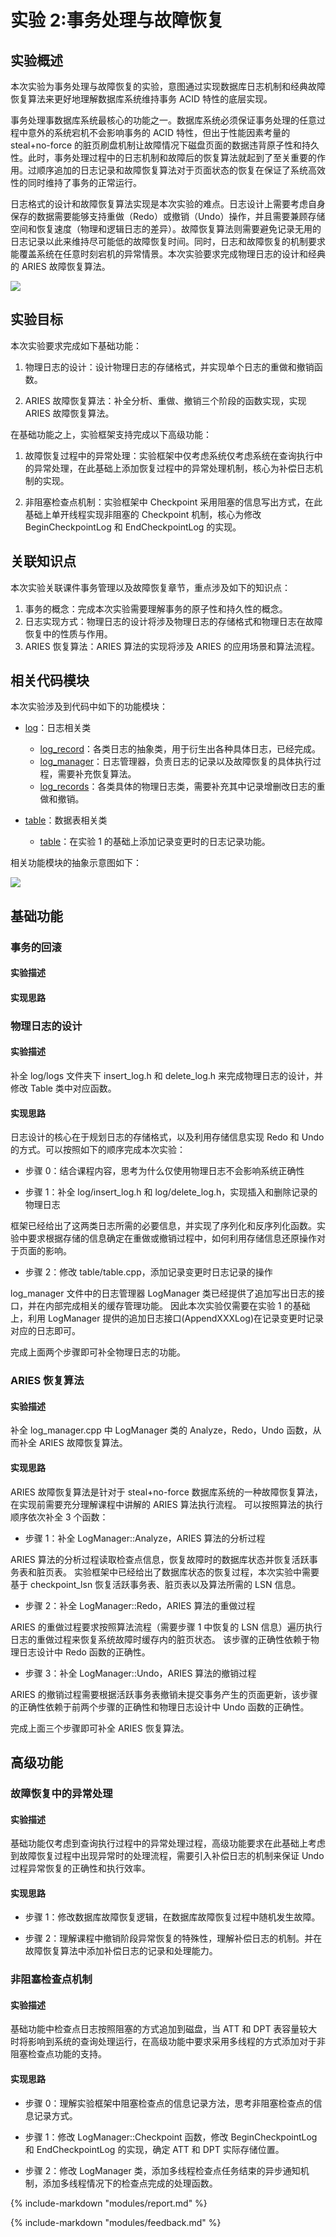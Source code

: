 # 实验 2:事务处理与故障恢复

## 实验概述

本次实验为事务处理与故障恢复的实验，意图通过实现数据库日志机制和经典故障恢复算法来更好地理解数据库系统维持事务 ACID 特性的底层实现。

事务处理事数据库系统最核心的功能之一。数据库系统必须保证事务处理的任意过程中意外的系统宕机不会影响事务的 ACID 特性，但出于性能因素考量的 steal+no-force 的脏页刷盘机制让故障情况下磁盘页面的数据违背原子性和持久性。此时，事务处理过程中的日志机制和故障后的恢复算法就起到了至关重要的作用。过顺序追加的日志记录和故障恢复算法对于页面状态的恢复在保证了系统高效性的同时维持了事务的正常运行。

日志格式的设计和故障恢复算法实现是本次实验的难点。日志设计上需要考虑自身保存的数据需要能够支持重做（Redo）或撤销（Undo）操作，并且需要兼顾存储空间和恢复速度（物理和逻辑日志的差异）。故障恢复算法则需要避免记录无用的日志记录以此来维持尽可能低的故障恢复时间。同时，日志和故障恢复的机制要求能覆盖系统在任意时刻宕机的异常情景。本次实验要求完成物理日志的设计和经典的 ARIES 故障恢复算法。

![](./pics/lab2-overview.svg)

## 实验目标

本次实验要求完成如下基础功能：

1. 物理日志的设计：设计物理日志的存储格式，并实现单个日志的重做和撤销函数。

2. ARIES 故障恢复算法：补全分析、重做、撤销三个阶段的函数实现，实现 ARIES 故障恢复算法。

在基础功能之上，实验框架支持完成以下高级功能：

1. 故障恢复过程中的异常处理：实验框架中仅考虑系统仅考虑系统在查询执行中的异常处理，在此基础上添加恢复过程中的异常处理机制，核心为补偿日志机制的实现。

2. 非阻塞检查点机制：实验框架中 Checkpoint 采用阻塞的信息写出方式，在此基础上单开线程实现非阻塞的 Checkpoint 机制，核心为修改 BeginCheckpointLog 和 EndCheckpointLog 的实现。

## 关联知识点

本次实验关联课件事务管理以及故障恢复章节，重点涉及如下的知识点：

1. 事务的概念：完成本次实验需要理解事务的原子性和持久性的概念。
2. 日志实现方式：物理日志的设计将涉及物理日志的存储格式和物理日志在故障恢复中的性质与作用。
3. ARIES 恢复算法：ARIES 算法的实现将涉及 ARIES 的应用场景和算法流程。

## 相关代码模块

本次实验涉及到代码中如下的功能模块：

-   [log](https://git.tsinghua.edu.cn/dbtrain/dbtrain-lab/-/tree/master/src/log)：日志相关类

    -   [log_record](https://git.tsinghua.edu.cn/dbtrain/dbtrain-lab/-/tree/master/src/log/log_record.h)：各类日志的抽象类，用于衍生出各种具体日志，已经完成。
    -   [log_manager](https://git.tsinghua.edu.cn/dbtrain/dbtrain-lab/-/tree/master/src/log/log_manager.h)：日志管理器，负责日志的记录以及故障恢复的具体执行过程，需要补充恢复算法。
    -   [log_records](https://git.tsinghua.edu.cn/dbtrain/dbtrain-lab/-/tree/master/src/log/log_records)：各类具体的物理日志类，需要补充其中记录增删改日志的重做和撤销。

-   [table](https://git.tsinghua.edu.cn/dbtrain/dbtrain-lab/-/tree/master/src/table)：数据表相关类
    -   [table](https://git.tsinghua.edu.cn/dbtrain/dbtrain-lab/-/tree/master/src/table/table.h)：在实验 1 的基础上添加记录变更时的日志记录功能。

相关功能模块的抽象示意图如下：

![](./pics/lab2-details.svg)

## 基础功能

### 事务的回滚

#### 实验描述

#### 实现思路

### 物理日志的设计

#### 实验描述

补全 log/logs 文件夹下 insert_log.h 和 delete_log.h 来完成物理日志的设计，并修改 Table 类中对应函数。

#### 实现思路

日志设计的核心在于规划日志的存储格式，以及利用存储信息实现 Redo 和 Undo 的方式。可以按照如下的顺序完成本次实验：

-   步骤 0：结合课程内容，思考为什么仅使用物理日志不会影响系统正确性

-   步骤 1：补全 log/insert_log.h 和 log/delete_log.h，实现插入和删除记录的物理日志

框架已经给出了这两类日志所需的必要信息，并实现了序列化和反序列化函数。实验中要求根据存储的信息确定在重做或撤销过程中，如何利用存储信息还原操作对于页面的影响。

-   步骤 2：修改 table/table.cpp，添加记录变更时日志记录的操作

log_manager 文件中的日志管理器 LogManager 类已经提供了追加写出日志的接口，并在内部完成相关的缓存管理功能。
因此本次实验仅需要在实验 1 的基础上，利用 LogManager 提供的追加日志接口(AppendXXXLog)在记录变更时记录对应的日志即可。

完成上面两个步骤即可补全物理日志的功能。

### ARIES 恢复算法

#### 实验描述

补全 log_manager.cpp 中 LogManager 类的 Analyze，Redo，Undo 函数，从而补全 ARIES 故障恢复算法。

#### 实现思路

ARIES 故障恢复算法是针对于 steal+no-force 数据库系统的一种故障恢复算法，在实现前需要充分理解课程中讲解的 ARIES 算法执行流程。
可以按照算法的执行顺序依次补全 3 个函数：

-   步骤 1：补全 LogManager::Analyze，ARIES 算法的分析过程

ARIES 算法的分析过程读取检查点信息，恢复故障时的数据库状态并恢复活跃事务表和脏页表。
实验框架中已经给出了数据库状态的恢复过程，本次实验中需要基于 checkpoint_lsn 恢复活跃事务表、脏页表以及算法所需的 LSN 信息。

-   步骤 2：补全 LogManager::Redo，ARIES 算法的重做过程

ARIES 的重做过程要求按照算法流程（需要步骤 1 中恢复的 LSN 信息）遍历执行日志的重做过程来恢复系统故障时缓存内的脏页状态。
该步骤的正确性依赖于物理日志设计中 Redo 函数的正确性。

-   步骤 3：补全 LogManager::Undo，ARIES 算法的撤销过程

ARIES 的撤销过程需要根据活跃事务表撤销未提交事务产生的页面更新，该步骤的正确性依赖于前两个步骤的正确性和物理日志设计中 Undo 函数的正确性。

完成上面三个步骤即可补全 ARIES 恢复算法。

## 高级功能

### 故障恢复中的异常处理

#### 实验描述

基础功能仅考虑到查询执行过程中的异常处理过程，高级功能要求在此基础上考虑到故障恢复过程中出现异常时的处理流程，需要引入补偿日志的机制来保证 Undo 过程异常恢复的正确性和执行效率。

#### 实现思路

-   步骤 1：修改数据库故障恢复逻辑，在数据库故障恢复过程中随机发生故障。

-   步骤 2：理解课程中撤销阶段异常恢复的特殊性，理解补偿日志的机制。并在故障恢复算法中添加补偿日志的记录和处理能力。

### 非阻塞检查点机制

#### 实验描述

基础功能中检查点日志按照阻塞的方式追加到磁盘，当 ATT 和 DPT 表容量较大时将影响到系统的查询处理运行，在高级功能中要求采用多线程的方式添加对于非阻塞检查点功能的支持。

#### 实现思路

-   步骤 0：理解实验框架中阻塞检查点的信息记录方法，思考非阻塞检查点的信息记录方式。

-   步骤 1：修改 LogManager::Checkpoint 函数，修改 BeginCheckpointLog 和 EndCheckpointLog 的实现，确定 ATT 和 DPT 实际存储位置。

-   步骤 2：修改 LogManager 类，添加多线程检查点任务结束的异步通知机制，添加多线程情况下的检查点完成的处理函数。

<!--TODO:添加部分教材中的示意图-->

{%
	include-markdown "modules/report.md"
%}

{%
	include-markdown "modules/feedback.md"
%}

